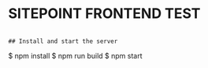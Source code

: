 # SITEPOINT FRONTEND TEST

```

## Install and start the server

```
$ npm install
$ npm run build
$ npm start
```

